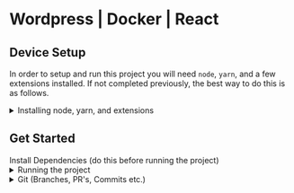 # Wordpress | Docker | React

## Device Setup

In order to setup and run this project you will need `node`, `yarn`, and a few extensions installed. If not completed previously, the best way to do this is as follows.

<details>

<summary>Installing node, yarn, and extensions</summary>

**Use `nvm` to install `node`**
1. `curl -o- https://raw.githubusercontent.com/creationix/nvm/v0.33.11/install.sh | bash`
    - Clones the nvm repository to `~/.nvm` and adds the source line to your profile (`~/.bash_profile`, `~/.zshrc`, `~/.profile`, or` ~/.bashrc`).
2. `nvm install --lts`
    - Installs the latest `node` version.

[More information on the above process.](https://stackoverflow.com/questions/28017374/what-is-the-suggested-way-to-install-brew-node-js-io-js-nvm-npm-on-os-x#answer-50266406)

**Install `yarn` globally**

Follow the steps outlined here: [Yarn install](https://yarnpkg.com/getting-started/install)

**Install `PHP` globally** 

Follow the steps outlined here: [PHP install](https://www.php.net/manual/en/install.php)

**Install `Docker`**

Follow the steps outlined here: [Docker Install](https://docs.docker.com/desktop/)
</details>

## Get Started
<summary> Install Dependencies (do this before running the project)</summary>
  
<details>
<summary> Running the project</summary>

1. `yarn deps`
    - Installs all deps required to run the project
2. `yarn start`
    - Runs docker and builds react
    - This project will be run on localhost:8000
</details>
<details>



<summary>Git (Branches, PR's, Commits etc.)</summary>

### Branch Names & Pull Requests

Pull Requests and Branch Names should both follow the pattern below:

```
issue code/issue name
```

Real world examples can look like this:

```
WAP-58/remove-70-30
```

```
WAP-55/update-blog-header
```

**Outliers**

If a branch or pull request is not directly related to a card, use the format:

```
type/name-of-changes
```

Real world examples can look like this:

```
feat/adding-task-runner
```

```
chore/updating-packages
```

### Commit Standards

When committing within this project we use `commitlint` to parse commit messages. 
`commitlint` checks if your commit messages meet the [conventional commit format](https://conventionalcommits.org).

In general the pattern mostly looks like this:

```sh
type(scope?): subject  #scope is optional
```

Real world examples can look like this:

```
chore: fix linting issues
```

```
docs(git): explained new standards
```

```
feat(blog): add comment section
```

### Common Types

Common types according to [commitlint-config-conventional (based on the the Angular convention)](https://github.com/conventional-changelog/commitlint/tree/master/%40commitlint/config-conventional#type-enum) can be:

- **build:** Changes that affect the build system or external dependencies (example scopes: gulp, broccoli, yarn)
- **ci:** Changes to our CI configuration files and scripts (example scopes: Travis, Circle, BrowserStack, SauceLabs)
- **chore:** Changes that do not affect the meaning of the code (white-space, formatting, etc.)
- **docs:** Documentation only changes
- **feat:** A new feature
- **fix:** A bug fix
- **perf:** A code change that improves performance
- **refactor:** A code change that neither fixes a bug nor adds a feature
- **test:** Adding missing tests or correcting existing tests

More information on this standard can be found [here.](https://github.com/conventional-changelog/commitlint)

</details>
